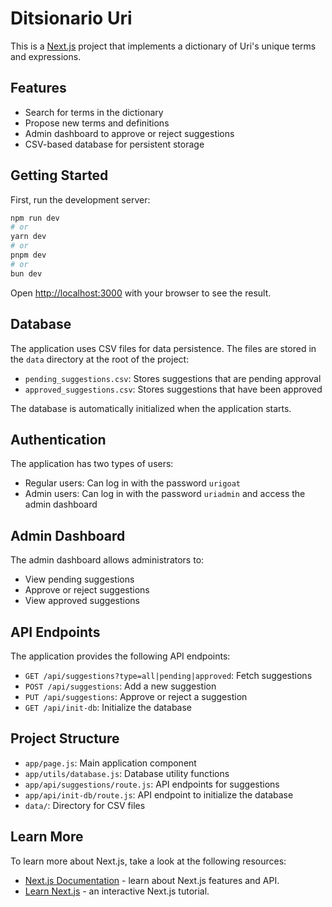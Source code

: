 # Ditsionario Uri

This is a [Next.js](https://nextjs.org) project that implements a dictionary of Uri's unique terms and expressions.

## Features

- Search for terms in the dictionary
- Propose new terms and definitions
- Admin dashboard to approve or reject suggestions
- CSV-based database for persistent storage

## Getting Started

First, run the development server:

```bash
npm run dev
# or
yarn dev
# or
pnpm dev
# or
bun dev
```

Open [http://localhost:3000](http://localhost:3000) with your browser to see the result.

## Database

The application uses CSV files for data persistence. The files are stored in the `data` directory at the root of the project:

- `pending_suggestions.csv`: Stores suggestions that are pending approval
- `approved_suggestions.csv`: Stores suggestions that have been approved

The database is automatically initialized when the application starts.

## Authentication

The application has two types of users:

- Regular users: Can log in with the password `urigoat`
- Admin users: Can log in with the password `uriadmin` and access the admin dashboard

## Admin Dashboard

The admin dashboard allows administrators to:

- View pending suggestions
- Approve or reject suggestions
- View approved suggestions

## API Endpoints

The application provides the following API endpoints:

- `GET /api/suggestions?type=all|pending|approved`: Fetch suggestions
- `POST /api/suggestions`: Add a new suggestion
- `PUT /api/suggestions`: Approve or reject a suggestion
- `GET /api/init-db`: Initialize the database

## Project Structure

- `app/page.js`: Main application component
- `app/utils/database.js`: Database utility functions
- `app/api/suggestions/route.js`: API endpoints for suggestions
- `app/api/init-db/route.js`: API endpoint to initialize the database
- `data/`: Directory for CSV files

## Learn More

To learn more about Next.js, take a look at the following resources:

- [Next.js Documentation](https://nextjs.org/docs) - learn about Next.js features and API.
- [Learn Next.js](https://nextjs.org/learn) - an interactive Next.js tutorial.
